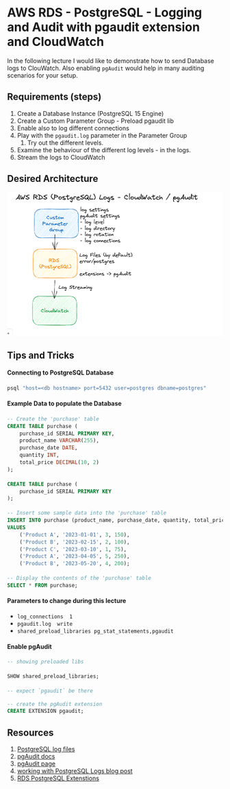 # AWS RDS - PostgreSQL - Logging and Audit with pgaudit extension and CloudWatch
In the following lecture I would like to demonstrate how to send Database logs to ClouWatch. Also enabling `pgAudit` would help in many auditing scenarios for your setup.

## Requirements (steps)
1. Create a Database Instance (PostgreSQL 15 Engine)
1. Create a Custom Parameter Group - Preload pgaudit lib
1. Enable also to log different connections
1. Play with the `pgaudit.log` parameter in the Parameter Group
    1. Try out the different levels.
1. Examine the behaviour of the different log levels - in the logs.
1. Stream the logs to  CloudWatch

## Desired Architecture
![DA](./rds-postgres-logs-pgaudit-01.png)

## Tips and Tricks
#### Connecting to PostgreSQL Database
```sh
psql "host=<db hostname> port=5432 user=postgres dbname=postgres"
```

#### Example Data to populate the Database
```sql
-- Create the 'purchase' table
CREATE TABLE purchase (
    purchase_id SERIAL PRIMARY KEY,
    product_name VARCHAR(255),
    purchase_date DATE,
    quantity INT,
    total_price DECIMAL(10, 2)
);

CREATE TABLE purchase (
    purchase_id SERIAL PRIMARY KEY
);

-- Insert some sample data into the 'purchase' table
INSERT INTO purchase (product_name, purchase_date, quantity, total_price)
VALUES
    ('Product A', '2023-01-01', 3, 150),
    ('Product B', '2023-02-15', 2, 100),
    ('Product C', '2023-03-10', 1, 75),
    ('Product A', '2023-04-05', 5, 250),
    ('Product B', '2023-05-20', 4, 200);

-- Display the contents of the 'purchase' table
SELECT * FROM purchase;
```

#### Parameters to change during this lecture
- `log_connections	1`
- `pgaudit.log	write`
- `shared_preload_libraries	pg_stat_statements,pgaudit`

#### Enable pgAudit
```sql
-- showing preloaded libs

SHOW shared_preload_libraries;

-- expect `pgaudit` be there
```

```sql
-- create the pgAudit extension
CREATE EXTENSION pgaudit;
```


## Resources
1. [PostgreSQL log files](https://docs.aws.amazon.com/AmazonRDS/latest/UserGuide/USER_LogAccess.Concepts.PostgreSQL.html#USER_LogAccess.Concepts.PostgreSQL.PublishtoCloudWatchLogs)
1. [pgAudit docs](https://github.com/pgaudit/pgaudit/blob/master/README.md)
1. [pgAudit page](https://www.pgaudit.org/#section_three)
1. [working with PostgreSQL Logs blog post](https://aws.amazon.com/blogs/database/working-with-rds-and-aurora-postgresql-logs-part-1/)
1. [RDS PostgreSQL Extenstions](https://docs.aws.amazon.com/AmazonRDS/latest/UserGuide/Appendix.PostgreSQL.CommonDBATasks.Extensions.html#Appendix.PostgreSQL.CommonDBATasks.pgaudit)